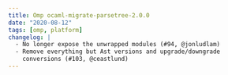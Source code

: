```yaml
---
title: Omp ocaml-migrate-parsetree-2.0.0
date: "2020-08-12"
tags: [omp, platform]
changelog: |
  - No longer expose the unwrapped modules (#94, @jonludlam)
  - Remove everything but Ast versions and upgrade/downgrade
    conversions (#103, @ceastlund)
---
```


